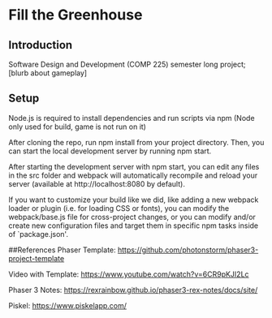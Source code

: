 # Fill the Greenhouse
## Introduction
Software Design and Development (COMP 225) semester long project;
[blurb about gameplay]

## Setup
Node.js is required to install dependencies and run scripts via npm (Node only used for build, game is not run on it)

After cloning the repo, run npm install from your project directory. Then, you can start the local development server by running npm start.

After starting the development server with npm start, you can edit any files in the src folder and webpack will automatically recompile and reload your server (available at http://localhost:8080 by default).

If you want to customize your build like we did, like adding a new webpack loader or plugin (i.e. for loading CSS or fonts), you can modify the webpack/base.js file for cross-project changes, or you can modify and/or create new configuration files and target them in specific npm tasks inside of `package.json'.

##References
Phaser Template: https://github.com/photonstorm/phaser3-project-template

Video with Template: https://www.youtube.com/watch?v=6CR9pKJI2Lc

Phaser 3 Notes: https://rexrainbow.github.io/phaser3-rex-notes/docs/site/

Piskel: https://www.piskelapp.com/
